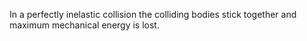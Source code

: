 In a perfectly inelastic collision the colliding bodies stick together and maximum mechanical energy is lost.